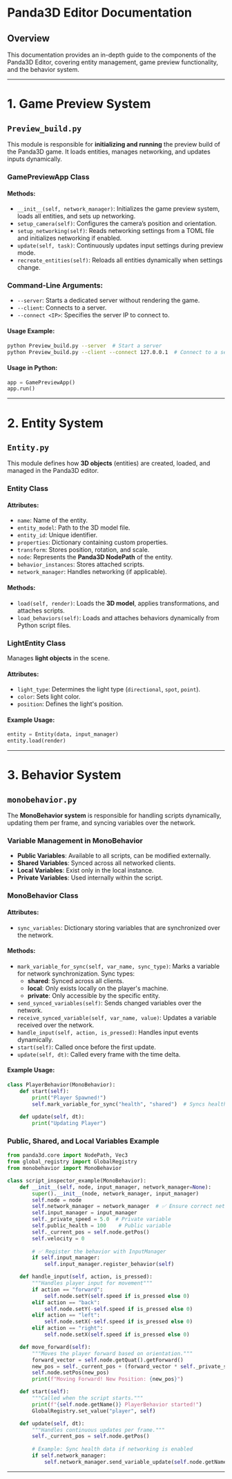 # Panda3D Editor Documentation

## Overview

This documentation provides an in-depth guide to the components of the Panda3D Editor, covering entity management, game preview functionality, and the behavior system.

---

# 1. **Game Preview System**

## `Preview_build.py`

This module is responsible for **initializing and running** the preview build of the Panda3D game. It loads entities, manages networking, and updates inputs dynamically.

### **GamePreviewApp Class**

#### **Methods:**

- `__init__(self, network_manager)`: Initializes the game preview system, loads all entities, and sets up networking.
- `setup_camera(self)`: Configures the camera’s position and orientation.
- `setup_networking(self)`: Reads networking settings from a TOML file and initializes networking if enabled.
- `update(self, task)`: Continuously updates input settings during preview mode.
- `recreate_entities(self)`: Reloads all entities dynamically when settings change.

### **Command-Line Arguments:**
- `--server`: Starts a dedicated server without rendering the game.
- `--client`: Connects to a server.
- `--connect <IP>`: Specifies the server IP to connect to.

#### **Usage Example:**

```sh
python Preview_build.py --server  # Start a server
python Preview_build.py --client --connect 127.0.0.1  # Connect to a server
```

#### **Usage in Python:**

```python
app = GamePreviewApp()
app.run()
```

---

# 2. **Entity System**

## `Entity.py`

This module defines how **3D objects** (entities) are created, loaded, and managed in the Panda3D editor.

### **Entity Class**

#### **Attributes:**

- `name`: Name of the entity.
- `entity_model`: Path to the 3D model file.
- `entity_id`: Unique identifier.
- `properties`: Dictionary containing custom properties.
- `transform`: Stores position, rotation, and scale.
- `node`: Represents the **Panda3D NodePath** of the entity.
- `behavior_instances`: Stores attached scripts.
- `network_manager`: Handles networking (if applicable).

#### **Methods:**

- `load(self, render)`: Loads the **3D model**, applies transformations, and attaches scripts.
- `load_behaviors(self)`: Loads and attaches behaviors dynamically from Python script files.

### **LightEntity Class**

Manages **light objects** in the scene.

#### **Attributes:**

- `light_type`: Determines the light type (`directional`, `spot`, `point`).
- `color`: Sets light color.
- `position`: Defines the light's position.

#### **Example Usage:**

```python
entity = Entity(data, input_manager)
entity.load(render)
```

---

# 3. **Behavior System**

## `monobehavior.py`

The **MonoBehavior system** is responsible for handling scripts dynamically, updating them per frame, and syncing variables over the network.

### **Variable Management in MonoBehavior**
- **Public Variables**: Available to all scripts, can be modified externally.
- **Shared Variables**: Synced across all networked clients.
- **Local Variables**: Exist only in the local instance.
- **Private Variables**: Used internally within the script.

### **MonoBehavior Class**

#### **Attributes:**

- `sync_variables`: Dictionary storing variables that are synchronized over the network.

#### **Methods:**

- `mark_variable_for_sync(self, var_name, sync_type)`: Marks a variable for network synchronization. Sync types:
  - **shared**: Synced across all clients.
  - **local**: Only exists locally on the player's machine.
  - **private**: Only accessible by the specific entity.
- `send_synced_variables(self)`: Sends changed variables over the network.
- `receive_synced_variable(self, var_name, value)`: Updates a variable received over the network.
- `handle_input(self, action, is_pressed)`: Handles input events dynamically.
- `start(self)`: Called once before the first update.
- `update(self, dt)`: Called every frame with the time delta.

#### **Example Usage:**

```python
class PlayerBehavior(MonoBehavior):
    def start(self):
        print("Player Spawned!")
        self.mark_variable_for_sync("health", "shared")  # Syncs health across all clients
    
    def update(self, dt):
        print("Updating Player")
```

### **Public, Shared, and Local Variables Example**

```python
from panda3d.core import NodePath, Vec3
from global_registry import GlobalRegistry
from monobehavior import MonoBehavior

class script_inspector_example(MonoBehavior):
    def __init__(self, node, input_manager, network_manager=None):
        super().__init__(node, network_manager, input_manager)
        self.node = node
        self.network_manager = network_manager  # ✅ Ensure correct networking instance
        self.input_manager = input_manager
        self._private_speed = 5.0  # Private variable
        self.public_health = 100    # Public variable
        self._current_pos = self.node.getPos()
        self.velocity = 0
        
        # ✅ Register the behavior with InputManager
        if self.input_manager:
            self.input_manager.register_behavior(self)

    def handle_input(self, action, is_pressed):
        """Handles player input for movement"""
        if action == "forward":
            self.node.setY(self.speed if is_pressed else 0)
        elif action == "back":
            self.node.setY(-self.speed if is_pressed else 0)
        elif action == "left":
            self.node.setX(-self.speed if is_pressed else 0)
        elif action == "right":
            self.node.setX(self.speed if is_pressed else 0)

    def move_forward(self):
        """Moves the player forward based on orientation."""
        forward_vector = self.node.getQuat().getForward()
        new_pos = self._current_pos + (forward_vector * self._private_speed)
        self.node.setPos(new_pos)
        print(f"Moving Forward! New Position: {new_pos}")

    def start(self):
        """Called when the script starts."""
        print(f"{self.node.getName()} PlayerBehavior started!")
        GlobalRegistry.set_value("player", self)

    def update(self, dt):
        """Handles continuous updates per frame."""
        self._current_pos = self.node.getPos()
        
        # Example: Sync health data if networking is enabled
        if self.network_manager:
            self.network_manager.send_variable_update(self.node.getName(), "health", self.public_health, "udp")
```

---

